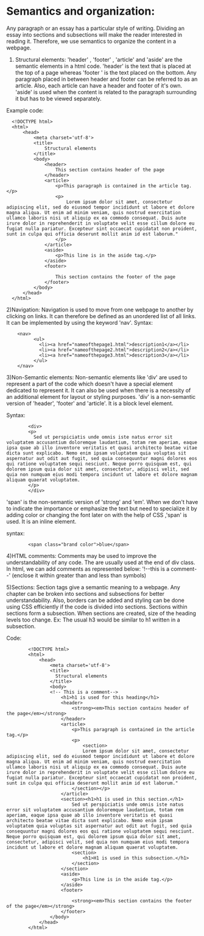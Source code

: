 # Semantics and organization:

Any paragraph or an essay has a particular style of writing. Dividing an essay into sections and subsections will make the reader interested in reading it. Therefore, we use semantics to organize the content in a webpage.

1) Structural elements:
'header' , 'footer' , 'article' and 'aside' are the semantic elements in a html code.
'header' is the text that is placed at the top of a page whereas 'footer ' is the text placed on the bottom. Any paragraph placed in between header and footer can be referred to as an article. Also, each article can have a header and footer of it's own.
'aside' is used when the content is related to the paragraph surrounding it but has to be viewed separately.

Example code:

      <!DOCTYPE html>
      <html>
          <head>
              <meta charset='utf-8'>
              <title>
                  Structural elements
              </title>
              <body>
                  <header>
                      This section contains header of the page
                  </header>
                  <article>
                      <p>This paragraph is contained in the article tag.</p>
                      <p>
                          Lorem ipsum dolor sit amet, consectetur adipiscing elit, sed do eiusmod tempor incididunt ut labore et dolore magna aliqua. Ut enim ad minim veniam, quis nostrud exercitation ullamco laboris nisi ut aliquip ex ea commodo consequat. Duis aute irure dolor in reprehenderit in voluptate velit esse cillum dolore eu fugiat nulla pariatur. Excepteur sint occaecat cupidatat non proident, sunt in culpa qui officia deserunt mollit anim id est laborum."
                      </p>
                  </article>
                  <aside>
                      <p>This line is in the aside tag.</p>
                  </aside>
                  <footer>

                      This section contains the footer of the page
                  </footer>
              </body>
          </head>
      </html>

2)Navigation:
Navigation is used to move from one webpage to another by clicking on links. It can therefore be defined as an unordered list of all links. It can be implemented by using the keyword 'nav'.
Syntax:

        <nav>
              <ul>
                <li><a href="nameofthepage1.html">description1</a></li>
                <li><a href="nameofthepage2.html">description2</a></li>
                <li><a href="nameofthepage3.html">description3</a></li>
              </ul>
        </nav>

3)Non-Semantic elements:
Non-semantic elements like 'div' are used to represent a part of the code which doesn't have a special element dedicated to represent it. It can also be used when there is a necessity of an additional element for layout or styling purposes.
'div' is a non-semantic version of 'header', 'footer' and 'article'. It is a block level element.
            
 Syntax:
 
            <div>
            <p>
              Sed ut perspiciatis unde omnis iste natus error sit voluptatem accusantium doloremque laudantium, totam rem aperiam, eaque ipsa quae ab illo inventore veritatis et quasi architecto beatae vitae dicta sunt explicabo. Nemo enim ipsam voluptatem quia voluptas sit aspernatur aut odit aut fugit, sed quia consequuntur magni dolores eos qui ratione voluptatem sequi nesciunt. Neque porro quisquam est, qui dolorem ipsum quia dolor sit amet, consectetur, adipisci velit, sed quia non numquam eius modi tempora incidunt ut labore et dolore magnam aliquam quaerat voluptatem.
            </p>
            </div>

'span' is the non-semantic version of 'strong' and 'em'. When we don't have to indicate the importance or emphasize the text but need to specialize it by adding color or changing the font later on with the help of CSS ,'span' is used. It is an inline element.

syntax:

            <span class="brand color">blue</span>


4)HTML comments:
Comments may be used to improve the understandability of any code. The are usually used at the end of div class. In html, we can add comments as represented below:
      '!--this is a comment--' (enclose it within greater than and less than symbols)


5)Sections:
Section tags give a semantic meaning to a webpage. Any chapter can be broken into sections and subsections for better understandability. Also, borders can be added and styling can be done using CSS efficiently if the code is divided into sections. Sections within sections form a subsection.
When sections are created, size of the heading levels too change. Ex: The usual h3 would be similar to h1 written in a subsection.

Code:


            <!DOCTYPE html>
            <html>
                <head>
                    <meta charset='utf-8'>
                    <title>
                      Structural elements
                    </title>
                    <body>
                    <!-- This is a comment-->
                        <h1>h1 is used for this heading</h1>
                        <header>
                            <strong><em>This section contains header of the page</em></strong>
                        </header>
                        <article>
                            <p>This paragraph is contained in the article tag.</p>
                            <p>
                                <section>
                                Lorem ipsum dolor sit amet, consectetur adipiscing elit, sed do eiusmod tempor incididunt ut labore et dolore magna aliqua. Ut enim ad minim veniam, quis nostrud exercitation ullamco laboris nisi ut aliquip ex ea commodo consequat. Duis aute irure dolor in reprehenderit in voluptate velit esse cillum dolore eu fugiat nulla pariatur. Excepteur sint occaecat cupidatat non proident, sunt in culpa qui officia deserunt mollit anim id est laborum."
                            </section></p>
                        </article>
                        <section><h1>h1 is used in this section.</h1>
                            Sed ut perspiciatis unde omnis iste natus error sit voluptatem accusantium doloremque laudantium, totam rem aperiam, eaque ipsa quae ab illo inventore veritatis et quasi architecto beatae vitae dicta sunt explicabo. Nemo enim ipsam voluptatem quia voluptas sit aspernatur aut odit aut fugit, sed quia consequuntur magni dolores eos qui ratione voluptatem sequi nesciunt. Neque porro quisquam est, qui dolorem ipsum quia dolor sit amet, consectetur, adipisci velit, sed quia non numquam eius modi tempora incidunt ut labore et dolore magnam aliquam quaerat voluptatem.
                            <section>
                                <h1>H1 is used in this subsection.</h1>
                            </section>
                        </section>
                        <aside>
                            <p>This line is in the aside tag.</p>
                        </aside>
                        <footer>

                            <strong><em>This section contains the footer of the page</em></strong>
                        </footer>
                    </body>
                </head>
            </html>
